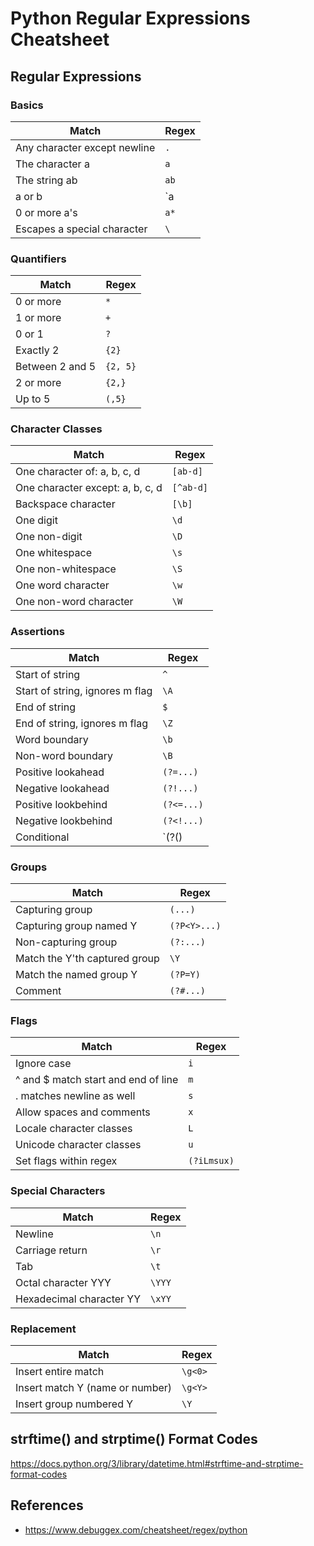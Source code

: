 # Python Regular Expressions Cheatsheet

## Regular Expressions

### Basics

| Match                        | Regex |
| ---------------------------- | ----- |
| Any character except newline | `.`   |
| The character a              | `a`   |
| The string ab                | `ab`  |
| a or b                       | `a | b` |
| 0 or more a's                | `a*`  |
| Escapes a special character  | `\`   |

### Quantifiers

| Match           | Regex    |
| --------------- | -------- |
| 0 or more       | `*`      |
| 1 or more       | `+`      |
| 0 or 1          | `?`      |
| Exactly 2       | `{2}`    |
| Between 2 and 5 | `{2, 5}` |
| 2 or more       | `{2,}`   |
| Up to 5         | `(,5}`   |

### Character Classes

| Match                            | Regex     |
| -------------------------------- | --------- |
| One character of: a, b, c, d     | `[ab-d]`  |
| One character except: a, b, c, d | `[^ab-d]` |
| Backspace character              | `[\b]`    |
| One digit                        | `\d`      |
| One non-digit                    | `\D`      |
| One whitespace                   | `\s`      |
| One non-whitespace               | `\S`      |
| One word character               | `\w`      |
| One non-word character           | `\W`      |

### Assertions

| Match                           | Regex      |
| ------------------------------- | ---------- |
| Start of string                 | `^`        |
| Start of string, ignores m flag | `\A `      |
| End of string                   | `$`        |
| End of string, ignores m flag   | `\Z`       |
| Word boundary                   | `\b`       |
| Non-word boundary               | `\B`       |
| Positive lookahead              | `(?=...)`  |
| Negative lookahead              | `(?!...)`  |
| Positive lookbehind             | `(?<=...)` |
| Negative lookbehind             | `(?<!...)` |
| Conditional                     | `(?() | )` |

### Groups

| Match                         | Regex        |
| ----------------------------- | ------------ |
| Capturing group               | `(...)`      |
| Capturing group named Y       | `(?P<Y>...)` |
| Non-capturing group           | `(?:...)`    |
| Match the Y'th captured group | `\Y`         |
| Match the named group Y       | `(?P=Y)`     |
| Comment                       | `(?#...)`    |

### Flags

| Match                               | Regex       |
| ----------------------------------- | ----------- |
| Ignore case                         | `i`         |
| ^ and $ match start and end of line | `m`         |
| . matches newline as well           | `s`         |
| Allow spaces and comments           | `x`         |
| Locale character classes            | `L`         |
| Unicode character classes           | `u`         |
| Set flags within regex              | `(?iLmsux)` |

### Special Characters

| Match                    | Regex  |
| ------------------------ | ------ |
| Newline                  | `\n`   |
| Carriage return          | `\r`   |
| Tab                      | `\t`   |
| Octal character YYY      | `\YYY` |
| Hexadecimal character YY | `\xYY` |

### Replacement

| Match                           | Regex   |
| ------------------------------- | ------- |
| Insert entire match             | `\g<0>` |
| Insert match Y (name or number) | `\g<Y>` |
| Insert group numbered Y         | `\Y`    |

## strftime() and strptime() Format Codes

https://docs.python.org/3/library/datetime.html#strftime-and-strptime-format-codes

## References

- https://www.debuggex.com/cheatsheet/regex/python
